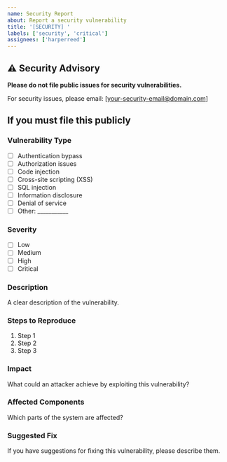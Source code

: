 ```yaml
---
name: Security Report
about: Report a security vulnerability
title: '[SECURITY] '
labels: ['security', 'critical']
assignees: ['harperreed']
---
```


## ⚠️ Security Advisory

**Please do not file public issues for security vulnerabilities.**

For security issues, please email: [your-security-email@domain.com]

## If you must file this publicly

### Vulnerability Type

- [ ] Authentication bypass
- [ ] Authorization issues
- [ ] Code injection
- [ ] Cross-site scripting (XSS)
- [ ] SQL injection
- [ ] Information disclosure
- [ ] Denial of service
- [ ] Other: ___________

### Severity

- [ ] Low
- [ ] Medium
- [ ] High
- [ ] Critical

### Description

A clear description of the vulnerability.

### Steps to Reproduce

1. Step 1
2. Step 2
3. Step 3

### Impact

What could an attacker achieve by exploiting this vulnerability?

### Affected Components

Which parts of the system are affected?

### Suggested Fix

If you have suggestions for fixing this vulnerability, please describe them.
